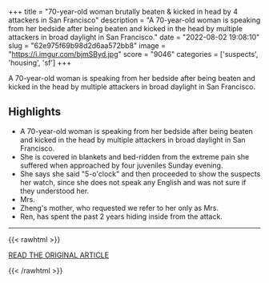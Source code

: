 +++
title = "70-year-old woman brutally beaten &amp; kicked in head by 4 attackers in San Francisco"
description = "A 70-year-old woman is speaking from her bedside after being beaten and kicked in the head by multiple attackers in broad daylight in San Francisco."
date = "2022-08-02 19:08:10"
slug = "62e975f69b98d2d6aa572bb8"
image = "https://i.imgur.com/bjmSByd.jpg"
score = "9046"
categories = ['suspects', 'housing', 'sf']
+++

A 70-year-old woman is speaking from her bedside after being beaten and kicked in the head by multiple attackers in broad daylight in San Francisco.

## Highlights

- A 70-year-old woman is speaking from her bedside after being beaten and kicked in the head by multiple attackers in broad daylight in San Francisco.
- She is covered in blankets and bed-ridden from the extreme pain she suffered when approached by four juveniles Sunday evening.
- She says she said "5-o'clock" and then proceeded to show the suspects her watch, since she does not speak any English and was not sure if they understood her.
- Mrs.
- Zheng's mother, who requested we refer to her only as Mrs.
- Ren, has spent the past 2 years hiding inside from the attack.

---

{{< rawhtml >}}
  <p class="article-category">
    <a target="_blank" href="https://abc7news.com/asian-woman-beaten-in-sf-attacked-by-four-people-elderly-kicked-head-san-francisco-senior-attacks/12091867/">READ THE ORIGINAL ARTICLE</a>
  </p>
{{< /rawhtml >}}

